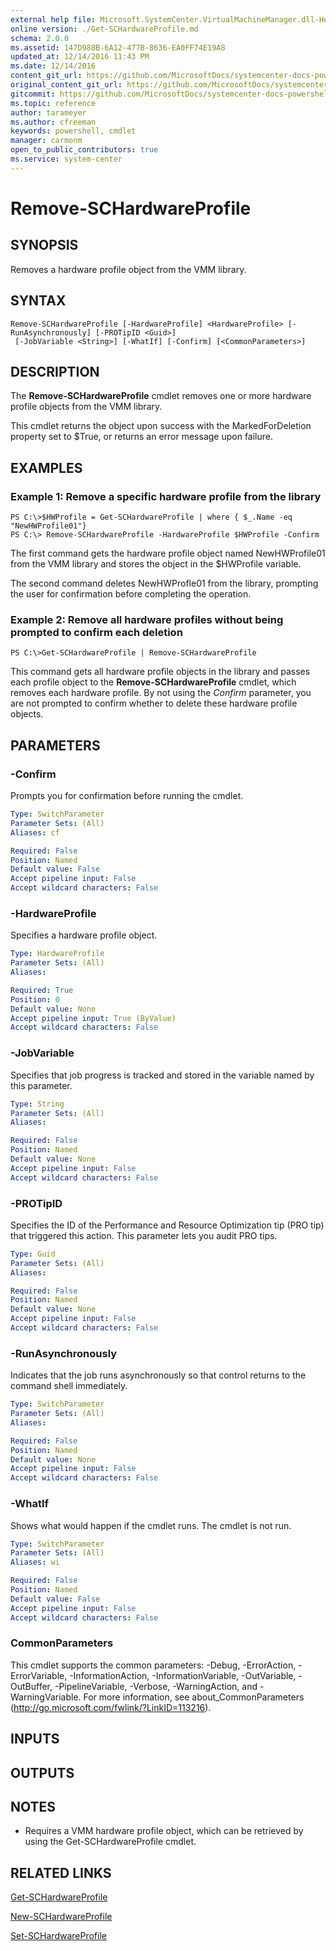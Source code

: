 ```yaml
---
external help file: Microsoft.SystemCenter.VirtualMachineManager.dll-Help.xml
online version: ./Get-SCHardwareProfile.md
schema: 2.0.0
ms.assetid: 147D988B-6A12-477B-8636-EA0FF74E19A8
updated_at: 12/14/2016 11:43 PM
ms.date: 12/14/2016
content_git_url: https://github.com/MicrosoftDocs/systemcenter-docs-powershell/blob/master/systemcenter-cmdlets/SystemCenter2016/VirtualMachineManager/v1.0/Remove-SCHardwareProfile.md
original_content_git_url: https://github.com/MicrosoftDocs/systemcenter-docs-powershell/blob/master/systemcenter-cmdlets/SystemCenter2016/VirtualMachineManager/v1.0/Remove-SCHardwareProfile.md
gitcommit: https://github.com/MicrosoftDocs/systemcenter-docs-powershell/blob/96cd9bd2780eb6b78c540fa00d3b8a4313e3ed40/systemcenter-cmdlets/SystemCenter2016/VirtualMachineManager/v1.0/Remove-SCHardwareProfile.md
ms.topic: reference
author: tarameyer
ms.author: cfreeman
keywords: powershell, cmdlet
manager: carmonm
open_to_public_contributors: true
ms.service: system-center
---
```


# Remove-SCHardwareProfile

## SYNOPSIS
Removes a hardware profile object from the VMM library.

## SYNTAX

```
Remove-SCHardwareProfile [-HardwareProfile] <HardwareProfile> [-RunAsynchronously] [-PROTipID <Guid>]
 [-JobVariable <String>] [-WhatIf] [-Confirm] [<CommonParameters>]
```

## DESCRIPTION
The **Remove-SCHardwareProfile** cmdlet removes one or more hardware profile objects from the VMM library.

This cmdlet returns the object upon success with the MarkedForDeletion property set to $True, or returns an error message upon failure.

## EXAMPLES

### Example 1: Remove a specific hardware profile from the library
```
PS C:\>$HWProfile = Get-SCHardwareProfile | where { $_.Name -eq "NewHWProfile01"}
PS C:\> Remove-SCHardwareProfile -HardwareProfile $HWProfile -Confirm
```

The first command gets the hardware profile object named NewHWProfile01 from the VMM library and stores the object in the $HWProfile variable.

The second command deletes NewHWProfle01 from the library, prompting the user for confirmation before completing the operation.

### Example 2: Remove all hardware profiles without being prompted to confirm each deletion
```
PS C:\>Get-SCHardwareProfile | Remove-SCHardwareProfile
```

This command gets all hardware profile objects in the library and passes each profile object to the **Remove-SCHardwareProfile** cmdlet, which removes each hardware profile.
By not using the *Confirm* parameter, you are not prompted to confirm whether to delete these hardware profile objects.

## PARAMETERS

### -Confirm
Prompts you for confirmation before running the cmdlet.

```yaml
Type: SwitchParameter
Parameter Sets: (All)
Aliases: cf

Required: False
Position: Named
Default value: False
Accept pipeline input: False
Accept wildcard characters: False
```

### -HardwareProfile
Specifies a hardware profile object.

```yaml
Type: HardwareProfile
Parameter Sets: (All)
Aliases: 

Required: True
Position: 0
Default value: None
Accept pipeline input: True (ByValue)
Accept wildcard characters: False
```

### -JobVariable
Specifies that job progress is tracked and stored in the variable named by this parameter.

```yaml
Type: String
Parameter Sets: (All)
Aliases: 

Required: False
Position: Named
Default value: None
Accept pipeline input: False
Accept wildcard characters: False
```

### -PROTipID
Specifies the ID of the Performance and Resource Optimization tip (PRO tip) that triggered this action.
This parameter lets you audit PRO tips.

```yaml
Type: Guid
Parameter Sets: (All)
Aliases: 

Required: False
Position: Named
Default value: None
Accept pipeline input: False
Accept wildcard characters: False
```

### -RunAsynchronously
Indicates that the job runs asynchronously so that control returns to the command shell immediately.

```yaml
Type: SwitchParameter
Parameter Sets: (All)
Aliases: 

Required: False
Position: Named
Default value: None
Accept pipeline input: False
Accept wildcard characters: False
```

### -WhatIf
Shows what would happen if the cmdlet runs.
The cmdlet is not run.

```yaml
Type: SwitchParameter
Parameter Sets: (All)
Aliases: wi

Required: False
Position: Named
Default value: False
Accept pipeline input: False
Accept wildcard characters: False
```

### CommonParameters
This cmdlet supports the common parameters: -Debug, -ErrorAction, -ErrorVariable, -InformationAction, -InformationVariable, -OutVariable, -OutBuffer, -PipelineVariable, -Verbose, -WarningAction, and -WarningVariable. For more information, see about_CommonParameters (http://go.microsoft.com/fwlink/?LinkID=113216).

## INPUTS

## OUTPUTS

## NOTES
* Requires a VMM hardware profile object, which can be retrieved by using the Get-SCHardwareProfile cmdlet.

## RELATED LINKS

[Get-SCHardwareProfile](xref:SystemCenter2016/VirtualMachineManager/v1.0/Get-SCHardwareProfile.md)

[New-SCHardwareProfile](xref:SystemCenter2016/VirtualMachineManager/v1.0/New-SCHardwareProfile.md)

[Set-SCHardwareProfile](xref:SystemCenter2016/VirtualMachineManager/v1.0/Set-SCHardwareProfile.md)

